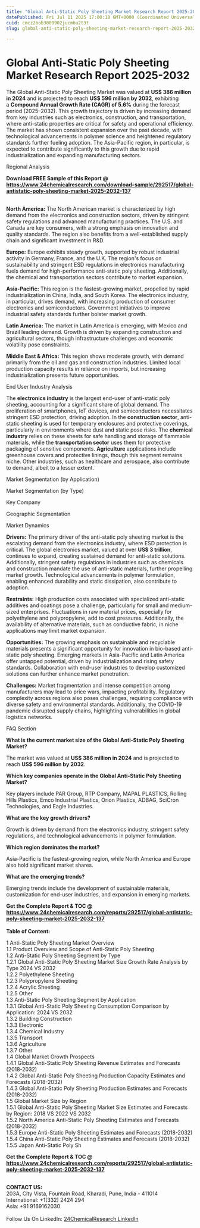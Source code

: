 ```yaml
---
title: "Global Anti-Static Poly Sheeting Market Research Report 2025-2032"
datePublished: Fri Jul 11 2025 17:00:18 GMT+0000 (Coordinated Universal Time)
cuid: cmcz2bob3000902jucm6u2t3t
slug: global-anti-static-poly-sheeting-market-research-report-2025-2032-1

---
```


# Global Anti-Static Poly Sheeting Market Research Report 2025-2032

<p>The Global Anti-Static Poly Sheeting Market was valued at <strong>US$ 386 million in 2024</strong> and is projected to reach <strong>US$ 596 million by 2032</strong>, exhibiting a <strong>Compound Annual Growth Rate (CAGR) of 5.6%</strong> during the forecast period (2025–2032). This growth trajectory is driven by increasing demand from key industries such as electronics, construction, and transportation, where anti-static properties are critical for safety and operational efficiency. The market has shown consistent expansion over the past decade, with technological advancements in polymer science and heightened regulatory standards further fueling adoption. The Asia-Pacific region, in particular, is expected to contribute significantly to this growth due to rapid industrialization and expanding manufacturing sectors.</p><p>
Regional Analysis</p><p>
</p><div><b>Download FREE Sample of this Report @ 
            <a href="https://www.24chemicalresearch.com/download-sample/292517/global-antistatic-poly-sheeting-market-2025-2032-137">
            https://www.24chemicalresearch.com/download-sample/292517/global-antistatic-poly-sheeting-market-2025-2032-137</a></b></div><br><p><strong>North America:</strong> The North American market is characterized by high demand from the electronics and construction sectors, driven by stringent safety regulations and advanced manufacturing practices. The U.S. and Canada are key consumers, with a strong emphasis on innovation and quality standards. The region also benefits from a well-established supply chain and significant investment in R&amp;D.</p><p>
</p><p><strong>Europe:</strong> Europe exhibits steady growth, supported by robust industrial activity in Germany, France, and the U.K. The region's focus on sustainability and stringent ESD regulations in electronics manufacturing fuels demand for high-performance anti-static poly sheeting. Additionally, the chemical and transportation sectors contribute to market expansion.</p><p>
</p><p><strong>Asia-Pacific:</strong> This region is the fastest-growing market, propelled by rapid industrialization in China, India, and South Korea. The electronics industry, in particular, drives demand, with increasing production of consumer electronics and semiconductors. Government initiatives to improve industrial safety standards further bolster market growth.</p><p>
</p><p><strong>Latin America:</strong> The market in Latin America is emerging, with Mexico and Brazil leading demand. Growth is driven by expanding construction and agricultural sectors, though infrastructure challenges and economic volatility pose constraints.</p><p>
</p><p><strong>Middle East &amp; Africa:</strong> This region shows moderate growth, with demand primarily from the oil and gas and construction industries. Limited local production capacity results in reliance on imports, but increasing industrialization presents future opportunities.</p><p>
End User Industry Analysis</p><p>
</p><p>The <strong>electronics industry</strong> is the largest end-user of anti-static poly sheeting, accounting for a significant share of global demand. The proliferation of smartphones, IoT devices, and semiconductors necessitates stringent ESD protection, driving adoption. In the <strong>construction sector</strong>, anti-static sheeting is used for temporary enclosures and protective coverings, particularly in environments where dust and static pose risks. The <strong>chemical industry</strong> relies on these sheets for safe handling and storage of flammable materials, while the <strong>transportation sector</strong> uses them for protective packaging of sensitive components. <strong>Agriculture</strong> applications include greenhouse covers and protective linings, though this segment remains niche. Other industries, such as healthcare and aerospace, also contribute to demand, albeit to a lesser extent.</p><p>
Market Segmentation (by Application)</p><p>
</p><p>
Market Segmentation (by Type)</p><p>
</p><p>
Key Company</p><p>
</p><p>
Geographic Segmentation</p><p>
</p><p>
Market Dynamics</p><p>
</p><p><strong>Drivers:</strong> The primary driver of the anti-static poly sheeting market is the escalating demand from the electronics industry, where ESD protection is critical. The global electronics market, valued at over <strong>US$ 3 trillion</strong>, continues to expand, creating sustained demand for anti-static solutions. Additionally, stringent safety regulations in industries such as chemicals and construction mandate the use of anti-static materials, further propelling market growth. Technological advancements in polymer formulation, enabling enhanced durability and static dissipation, also contribute to adoption.</p><p>
</p><p><strong>Restraints:</strong> High production costs associated with specialized anti-static additives and coatings pose a challenge, particularly for small and medium-sized enterprises. Fluctuations in raw material prices, especially for polyethylene and polypropylene, add to cost pressures. Additionally, the availability of alternative materials, such as conductive fabric, in niche applications may limit market expansion.</p><p>
</p><p><strong>Opportunities:</strong> The growing emphasis on sustainable and recyclable materials presents a significant opportunity for innovation in bio-based anti-static poly sheeting. Emerging markets in Asia-Pacific and Latin America offer untapped potential, driven by industrialization and rising safety standards. Collaboration with end-user industries to develop customized solutions can further enhance market penetration.</p><p>
</p><p><strong>Challenges:</strong> Market fragmentation and intense competition among manufacturers may lead to price wars, impacting profitability. Regulatory complexity across regions also poses challenges, requiring compliance with diverse safety and environmental standards. Additionally, the COVID-19 pandemic disrupted supply chains, highlighting vulnerabilities in global logistics networks.</p><p>
FAQ Section</p><p>
</p><p><strong>What is the current market size of the Global Anti-Static Poly Sheeting Market?</strong></p><p>
The market was valued at <strong>US$ 386 million in 2024</strong> and is projected to reach <strong>US$ 596 million by 2032</strong>.</p><p>
</p><p><strong>Which key companies operate in the Global Anti-Static Poly Sheeting Market?</strong></p><p>
Key players include PAR Group, RTP Company, MAPAL PLASTICS, Rolling Hills Plastics, Emco Industrial Plastics, Orion Plastics, ADBAG, SciCron Technologies, and Eagle Industries.</p><p>
</p><p><strong>What are the key growth drivers?</strong></p><p>
Growth is driven by demand from the electronics industry, stringent safety regulations, and technological advancements in polymer formulation.</p><p>
</p><p><strong>Which region dominates the market?</strong></p><p>
Asia-Pacific is the fastest-growing region, while North America and Europe also hold significant market shares.</p><p>
</p><p><strong>What are the emerging trends?</strong></p><p>
Emerging trends include the development of sustainable materials, customization for end-user industries, and expansion in emerging markets.</p>

<div><b>Get the Complete Report & TOC @ 
            <a href="https://www.24chemicalresearch.com/reports/292517/global-antistatic-poly-sheeting-market-2025-2032-137">
            https://www.24chemicalresearch.com/reports/292517/global-antistatic-poly-sheeting-market-2025-2032-137</a></b></div><br>
            <b>Table of Content:</b><p>1 Anti-Static Poly Sheeting Market Overview<br />
    1.1 Product Overview and Scope of Anti-Static Poly Sheeting<br />
    1.2 Anti-Static Poly Sheeting Segment by Type<br />
        1.2.1 Global Anti-Static Poly Sheeting Market Size Growth Rate Analysis by Type 2024 VS 2032<br />
        1.2.2 Polyethylene Sheeting<br />
        1.2.3 Polypropylene Sheeting<br />
        1.2.4 Acrylic Sheeting<br />
        1.2.5 Other<br />
    1.3 Anti-Static Poly Sheeting Segment by Application<br />
        1.3.1 Global Anti-Static Poly Sheeting Consumption Comparison by Application: 2024 VS 2032<br />
        1.3.2 Building Construction<br />
        1.3.3 Electronic<br />
        1.3.4 Chemical Industry<br />
        1.3.5 Transport<br />
        1.3.6 Agriculture<br />
        1.3.7 Other<br />
    1.4 Global Market Growth Prospects<br />
        1.4.1 Global Anti-Static Poly Sheeting Revenue Estimates and Forecasts (2018-2032)<br />
        1.4.2 Global Anti-Static Poly Sheeting Production Capacity Estimates and Forecasts (2018-2032)<br />
        1.4.3 Global Anti-Static Poly Sheeting Production Estimates and Forecasts (2018-2032)<br />
    1.5 Global Market Size by Region<br />
        1.5.1 Global Anti-Static Poly Sheeting Market Size Estimates and Forecasts by Region: 2018 VS 2022 VS 2032<br />
        1.5.2 North America Anti-Static Poly Sheeting Estimates and Forecasts (2018-2032)<br />
        1.5.3 Europe Anti-Static Poly Sheeting Estimates and Forecasts (2018-2032)<br />
        1.5.4 China Anti-Static Poly Sheeting Estimates and Forecasts (2018-2032)<br />
        1.5.5 Japan Anti-Static Poly Sh</p>

<div><b>Get the Complete Report & TOC @ 
            <a href="https://www.24chemicalresearch.com/reports/292517/global-antistatic-poly-sheeting-market-2025-2032-137">
            https://www.24chemicalresearch.com/reports/292517/global-antistatic-poly-sheeting-market-2025-2032-137</a></b></div><br>

<b>CONTACT US:</b><br>
            203A, City Vista, Fountain Road, Kharadi, Pune, India - 411014<br>
            International: +1(332) 2424 294<br>
            Asia: +91 9169162030 <br><br>
            Follow Us On LinkedIn: <a href="https://www.linkedin.com/company/24chemicalresearch/">24ChemicalResearch LinkedIn</a>
